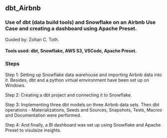 ## dbt_Airbnb

### Use of dbt (data build tools) and Snowflake on an Airbnb Use Case and creating a dashboard using Apache Preset.
Guided by: Zoltan C. Toth.

#### Tools used: dbt, Snowflake, AWS S3, VSCode, Apache Preset.

### Steps
Step 1: Setting up Snowflake data warehouse and importing Airbnb data into it. Besides, dbt and a python virtual emvironment have been set up on Windows.

Step 2: Creating a dbt project and connecting it to Snowflake.

Step 3: Implementing three dbt models on three Airbnb data sets. Then dbt operations - Materializations, Seeds and Sources, Snapshots, Tests, Macros and Documentation were performed.

Step 4: And finally, a BI dashboard was set up using Snowflake and Apache Preset to visulaize insights.
